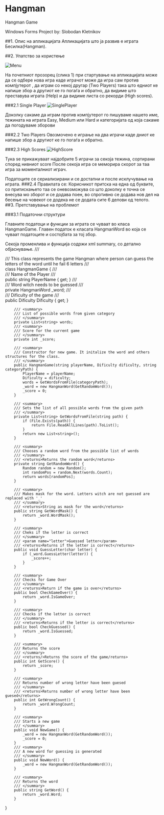 # Hangman
Hangman Game

Windows Forms Project by: Slobodan Kletnikov

##1. Опис на апликацијата
Апликацијата што ја развив е играта Бесилка(Hangman).

##2. Упатство за користењe


![Menu](https://image.prntscr.com/image/5083466650dd455f900d47e21a7afb6a.png)

На почетниот прозорец (слика 1) при стартување на апликацијата можe да се одбере нова игра каде играчот може да игра сам против компјутерот
, да играм со некој другар (Two Players) така што едниот ке напише збор а другиот ке го погаѓа и обратно, да видиме што преставува играта (Help)
и да видиме листа со рекорди (High scores).

###2.1 Single Player
![SinglePlayer](https://image.prntscr.com/image/6bd337b62fc8473db1b16d6f8322f60e.png)

Доколку сакаме да играм против компјутерот го пишуваме нашето име, тежината на играта Easy, Medium или Hard и категоријата од која сакаме да погодуваме зборови

###2.2 Two Players
Овозмочено е играње на два играчи каде дниот ке напише збор а другиот ке го погаѓа и обратно.

###2.3 High Scores
![HighScore](https://image.prntscr.com/image/e020fefc13fe46c591e5c1915e51a1c6.png)

Тука sе прикажуваат најдобрите 5 играчи за секоја тежина, сортирани според нивниот score
После секоја игра се меморира скорот за таа игра за моменталниот играч.

Податоците се сериализирани и се достапни и после исклучување на играта.
###2.4 Правилата се:
Корисникот притска на една од буквите, со притискањето таа се оневозможува со што доколку е точна се внесува мо зборот и се додава поен, во спротивно се
додава нов дел на бесење на човекот се додека не се додата сите 6 делови од телото.
##3. Претставување на проблемот

###3.1 Податочни структури

Главните податоци и функции за играта се чуваат во класа HangmanGamе. Главен податок е класата HangmanWord во која се чуваат податоците и состојбата
за тој збор.

Секоја променлива и функција содржи xml summary, со детално објаснување.
/// <summary>
/// This class represents the game Hangman where person can guess the letters of the word until he fail 6 letters
/// </summary>
class HangmanGame {
        /// <summary>
        /// Name of the Player
        /// </summary>
        public string PlayerName { get; }
        /// <summary>
        /// Word witch needs to be guessed
        /// </summary>
        private HangmanWord _word;
        /// <summary>
        /// Dificulty of the game
        /// </summary>
        public Dificulty Dificulty { get; }

        /// <summary>
        /// List of possible words from given category
        /// </summary>
        private List<string> words;
        /// <summary>
        /// Score for the current game
        /// </summary>
        private int _score;

        /// <summary>
        /// Constructor for new game. It initalize the word and others structures for the class.
        /// </summary>
        public HangmanGame(string playerName, Dificulty dificulty, string categoryPath) {
            PlayerName = playerName;
            Dificulty = dificulty;
            words = GetWordsFromFile(categoryPath);
            _word = new HangmanWord(GetRandomWord());
            _score = 0;
        }

        /// <summary>
        /// Sets the list of all possible words from the given path
        /// </summary>
        private List<string> GetWordsFromFile(string path) {
            if (File.Exists(path)) {
                return File.ReadAllLines(path).ToList();
            }
            return new List<string>();
        }

        /// <summary>
        /// Chooses a random word from the possible list of words
        /// </summary>
        /// <returns>Returns the random word</returns>
        private string GetRandomWord() {
            Random random = new Random();
            int randomPos = random.Next(words.Count);
            return words[randomPos];
        }

        /// <summary>
        /// Makes mask for the word. Letters witch are not guessed are replaced with '_'
        /// </summary>
        /// <returns>String as mask for the word</returns>
        public string GetWordMask() {
            return _word.WordMask();
        }

        /// <summary>
        /// Cheks if the letter is correct
        /// </summary>
        /// <param name="letter">Guessed letter</param>
        /// <returns>Returns if the letter is correct</returns>
        public void GuessLetter(char letter) {
            if (_word.GuessLetter(letter)) {
                _score++;
            }
        }

        /// <summary>
        /// Checks for Game Over
        /// </summary>
        /// <returns>Return if the game is over</returns>
        public bool CheckGameOver() {
            return _word.IsGameOver;
        }

        /// <summary>
        /// Checks if the letter is correct
        /// </summary>
        /// <returns>Returns if the letter is correct</returns>
        public bool CheckGuessed() {
            return _word.IsGuessed;
        }

        /// <summary>
        /// Returns the score
        /// </summary>
        /// <returns/>Returns the score of the game/returns>
        public int GetScore() {
            return _score;
        }

        /// <summary>
        /// Returns number of wrong letter have been guesed
        /// </summary>
        /// <returns>Returns number of wrong letter have been guesed</returns>
        public int GetWrongCount() {
            return _word.WrongCount;
        }

        /// <summary>
        /// Starts a new game
        /// </summary>
        public void NewGame() {
            _word = new HangmanWord(GetRandomWord());
            _score = 0;
        }
        /// <summary>
        /// A new word for guessing is generated
        /// </summary>
        public void NewWord() {
            _word = new HangmanWord(GetRandomWord());
        }

        /// <summary>
        /// Returns the word
        /// </summary>
        public string GetWord() {
            return _word.Word;
        }
}


